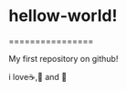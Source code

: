 # hellow-world!
================

My first repository on github!

i love:coffee:,:pizza: and :dancer:
